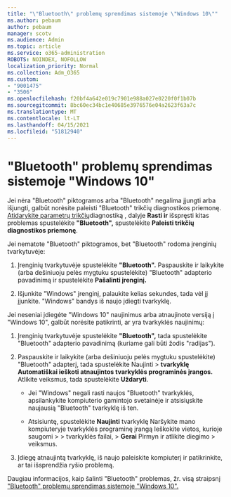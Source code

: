 ```yaml
---
title: "\"Bluetooth\" problemų sprendimas sistemoje \"Windows 10\""
ms.author: pebaum
author: pebaum
manager: scotv
ms.audience: Admin
ms.topic: article
ms.service: o365-administration
ROBOTS: NOINDEX, NOFOLLOW
localization_priority: Normal
ms.collection: Adm_O365
ms.custom:
- "9001475"
- "3506"
ms.openlocfilehash: f20bf4a642e019c7901e988a027e0220f0f1b07b
ms.sourcegitcommit: 8bc60ec34bc1e40685e3976576e04a2623f63a7c
ms.translationtype: MT
ms.contentlocale: lt-LT
ms.lasthandoff: 04/15/2021
ms.locfileid: "51812940"
---
```

# <a name="fix-bluetooth-problems-in-windows-10"></a>"Bluetooth" problemų sprendimas sistemoje "Windows 10"

Jei nėra "Bluetooth" piktogramos arba "Bluetooth" negalima įjungti arba išjungti, galbūt norėsite paleisti "Bluetooth" trikčių diagnostikos priemonę. [Atidarykite parametrų trikčių](ms-settings:troubleshoot)diagnostiką , dalyje **Rasti ir** išspręsti kitas problemas spustelėkite **"Bluetooth",** spustelėkite **Paleisti trikčių diagnostikos priemonę**.

Jei nematote "Bluetooth" piktogramos, bet "Bluetooth" rodoma įrenginių tvarkytuvėje:

1. Įrenginių tvarkytuvėje spustelėkite **"Bluetooth".** Paspauskite ir laikykite (arba dešiniuoju pelės mygtuku spustelėkite) "Bluetooth" adapterio pavadinimą ir spustelėkite **Pašalinti įrenginį.**

2. Išjunkite "Windows" įrenginį, palaukite kelias sekundes, tada vėl jį įjunkite. "Windows" bandys iš naujo įdiegti tvarkyklę.

Jei neseniai įdiegėte "Windows 10" naujinimus arba atnaujinote versiją į "Windows 10", galbūt norėsite patikrinti, ar yra tvarkyklės naujinimų:

1. Įrenginių tvarkytuvėje spustelėkite **"Bluetooth",** tada spustelėkite "Bluetooth" adapterio pavadinimą (kuriame gali būti žodis "radijas").

2. Paspauskite ir laikykite (arba dešiniuoju pelės mygtuku spustelėkite) "Bluetooth" adapterį, tada spustelėkite Naujinti  >  **tvarkyklę Automatiškai ieškoti atnaujintos tvarkyklės programinės įrangos.** Atlikite veiksmus, tada spustelėkite **Uždaryti**.

      - Jei "Windows" negali rasti naujos "Bluetooth" tvarkyklės, apsilankykite kompiuterio gamintojo svetainėje ir atsisiųskite naujausią "Bluetooth" tvarkyklę iš ten.

    - Atsisiuntę, spustelėkite **Naujinti** tvarkyklę Naršykite mano kompiuteryje tvarkyklės programinę įrangą Ieškokite vietos, kurioje saugomi  >    >  tvarkyklės failai, > **Gerai** Pirmyn ir atlikite diegimo  >  veiksmus.

3. Įdiegę atnaujintą tvarkyklę, iš naujo paleiskite kompiuterį ir patikrinkite, ar tai išsprendžia ryšio problemą.

Daugiau informacijos, kaip šalinti "Bluetooth" problemas, žr. visą straipsnį ["Bluetooth" problemų sprendimas sistemoje "Windows 10".](https://support.microsoft.com/help/14169/windows-10-fix-bluetooth-problems)

